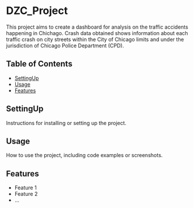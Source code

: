 # DZC_Project

This project aims to create a dashboard for analysis on the traffic accidents happening in Chichago. Crash data obtained shows information about each traffic crash on city streets within the City of Chicago limits and under the jurisdiction of Chicago Police Department (CPD).



## Table of Contents

- [SettingUp](#settingup)
- [Usage](#usage)
- [Features](#features)


## SettingUp

Instructions for installing or setting up the project.

## Usage

How to use the project, including code examples or screenshots.

## Features

- Feature 1
- Feature 2
- ...



